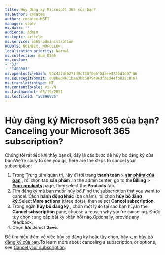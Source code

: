 ```yaml
---
title: Hủy đăng ký Microsoft 365 của bạn?
ms.author: cmcatee
author: cmcatee-MSFT
manager: scotv
ms.date: ''
audience: Admin
ms.topic: article
ms.service: o365-administration
ROBOTS: NOINDEX, NOFOLLOW
localization_priority: Normal
ms.collection: Adm_O365
ms.custom:
- "53"
- "1400001"
ms.openlocfilehash: 93c427346271d9c730f0e5f03aee4736d1d07f06
ms.sourcegitcommit: c08bed4071baa3bb5879496df3ed44fb828c8367
ms.translationtype: MT
ms.contentlocale: vi-VN
ms.lasthandoff: 03/19/2021
ms.locfileid: "50896925"
---
```

# <a name="canceling-your-microsoft-365-subscription"></a><span data-ttu-id="b785f-102">Hủy đăng ký Microsoft 365 của bạn?</span><span class="sxs-lookup"><span data-stu-id="b785f-102">Canceling your Microsoft 365 subscription?</span></span>

<span data-ttu-id="b785f-103">Chúng tôi rất tiếc khi thấy bạn đi, đây là các bước để hủy bỏ đăng ký của bạn:</span><span class="sxs-lookup"><span data-stu-id="b785f-103">We're sorry to see you go, here are the steps to cancel your subscription:</span></span>

1. <span data-ttu-id="b785f-104">Trong Trung tâm quản trị, hãy đi tới trang **thanh toán**  >  **[sản phẩm của bạn](https://go.microsoft.com/fwlink/p/?linkid=842054)** , rồi chọn tab **sản phẩm** .</span><span class="sxs-lookup"><span data-stu-id="b785f-104">In the admin center, go to the **Billing** > **[Your products](https://go.microsoft.com/fwlink/p/?linkid=842054)** page, then select the **Products** tab.</span></span>
2. <span data-ttu-id="b785f-105">Tìm đăng ký mà bạn muốn hủy bỏ.</span><span class="sxs-lookup"><span data-stu-id="b785f-105">Find the subscription that you want to cancel.</span></span> <span data-ttu-id="b785f-106">Chọn **hành động khác** (ba chấm), rồi chọn **hủy bỏ đăng ký**.</span><span class="sxs-lookup"><span data-stu-id="b785f-106">Select **More actions** (three dots), then select **Cancel subscription**.</span></span>
3. <span data-ttu-id="b785f-107">Trong ngăn **hủy bỏ đăng ký** , chọn một lý do tại sao bạn hủy.</span><span class="sxs-lookup"><span data-stu-id="b785f-107">In the **Cancel subscription** pane, choose a reason why you're canceling.</span></span> <span data-ttu-id="b785f-108">Được tùy chọn cung cấp bất kỳ phản hồi nào.</span><span class="sxs-lookup"><span data-stu-id="b785f-108">Optionally, provide any feedback.</span></span>
4. <span data-ttu-id="b785f-109">Chọn **lưu**.</span><span class="sxs-lookup"><span data-stu-id="b785f-109">Select **Save**.</span></span>

<span data-ttu-id="b785f-110">Để tìm hiểu thêm về việc hủy bỏ đăng ký hoặc tùy chọn, hãy xem [hủy bỏ đăng ký của bạn](https://docs.microsoft.com/microsoft-365/commerce/subscriptions/cancel-your-subscription).</span><span class="sxs-lookup"><span data-stu-id="b785f-110">To learn more about canceling a subscription, or options, see [Cancel your subscription](https://docs.microsoft.com/microsoft-365/commerce/subscriptions/cancel-your-subscription).</span></span>
